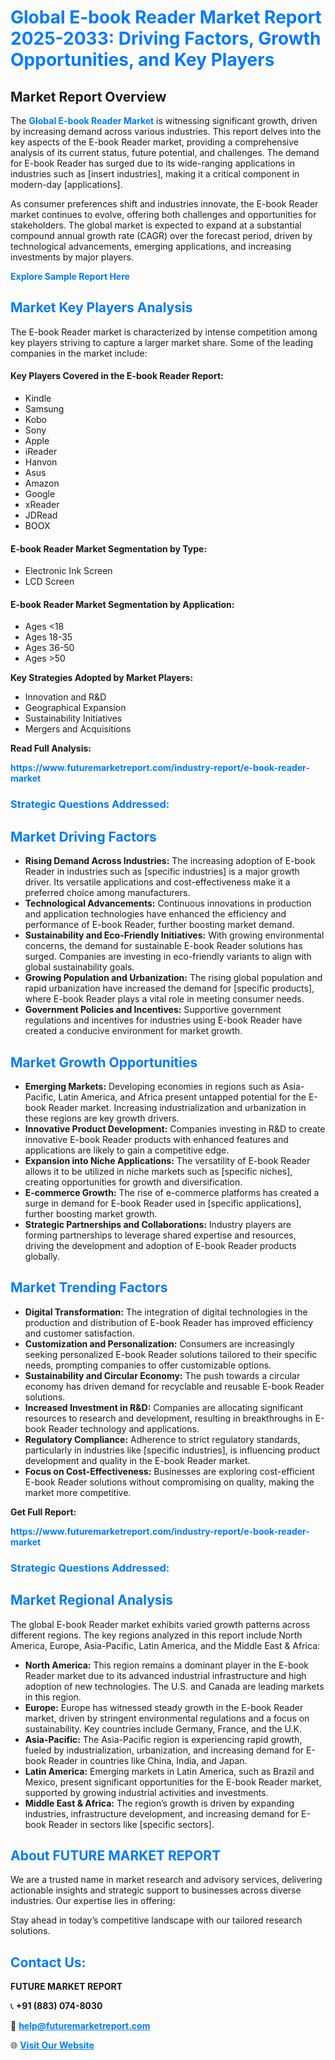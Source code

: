 <h1 style="color: #007BFF;">Global E-book Reader Market Report 2025-2033: Driving Factors, Growth Opportunities, and Key Players</h1>

<section id="overview">
<h2>Market Report Overview</h2>
<p>The <a href="https://www.futuremarketreport.com/industry-report/e-book-reader-market" style="color: #007BFF; text-decoration: none;"><strong>Global E-book Reader Market</strong></a> is witnessing significant growth, driven by increasing demand across various industries. This report delves into the key aspects of the E-book Reader market, providing a comprehensive analysis of its current status, future potential, and challenges. The demand for E-book Reader has surged due to its wide-ranging applications in industries such as [insert industries], making it a critical component in modern-day [applications].</p>
<p>As consumer preferences shift and industries innovate, the E-book Reader market continues to evolve, offering both challenges and opportunities for stakeholders. The global market is expected to expand at a substantial compound annual growth rate (CAGR) over the forecast period, driven by technological advancements, emerging applications, and increasing investments by major players.</p>
</section>

<section id="overview">
<p><a href="https://www.futuremarketreport.com/request-sample/reportId=34492" style="color: #007BFF; text-decoration: none;"><strong>Explore Sample Report Here</strong></a></p>
</section>

<section id="key-players">
<h2 style="color: #007BFF;">Market Key Players Analysis</h2>
<p>The E-book Reader market is characterized by intense competition among key players striving to capture a larger market share. Some of the leading companies in the market include:</p>
<h4>Key Players Covered in the E-book Reader Report:</h4>
<ul><li>Kindle</li><li>Samsung</li><li>Kobo</li><li>Sony</li><li>Apple</li><li>iReader</li><li>Hanvon</li><li>Asus</li><li>Amazon</li><li>Google</li><li>xReader</li><li>JDRead</li><li>BOOX</li></ul>
<h4>E-book Reader Market Segmentation by Type:</h4>
<ul><li>Electronic Ink Screen</li><li>LCD Screen</li></ul>

<h4>E-book Reader Market Segmentation by Application:</h4>
<ul><li>Ages &lt;18</li><li>Ages 18-35</li><li>Ages 36-50</li><li>Ages &gt;50</li></ul>
<p><strong>Key Strategies Adopted by Market Players:</strong></p>
<ul>
<li>Innovation and R&D</li>
<li>Geographical Expansion</li>
<li>Sustainability Initiatives</li>
<li>Mergers and Acquisitions</li>
</ul>
</section>

<section>
<p><strong>Read Full Analysis: </strong></p><a href="https://www.futuremarketreport.com/industry-report/e-book-reader-market" style="color: #007BFF; text-decoration: none;"><strong>https://www.futuremarketreport.com/industry-report/e-book-reader-market</strong></a>
<h3 style="color: #007BFF;">Strategic Questions Addressed:</h3>
</section>

<section id="driving-factors">
<h2 style="color: #007BFF;">Market Driving Factors</h2>
<ul>
<li><strong>Rising Demand Across Industries:</strong> The increasing adoption of E-book Reader in industries such as [specific industries] is a major growth driver. Its versatile applications and cost-effectiveness make it a preferred choice among manufacturers.</li>
<li><strong>Technological Advancements:</strong> Continuous innovations in production and application technologies have enhanced the efficiency and performance of E-book Reader, further boosting market demand.</li>
<li><strong>Sustainability and Eco-Friendly Initiatives:</strong> With growing environmental concerns, the demand for sustainable E-book Reader solutions has surged. Companies are investing in eco-friendly variants to align with global sustainability goals.</li>
<li><strong>Growing Population and Urbanization:</strong> The rising global population and rapid urbanization have increased the demand for [specific products], where E-book Reader plays a vital role in meeting consumer needs.</li>
<li><strong>Government Policies and Incentives:</strong> Supportive government regulations and incentives for industries using E-book Reader have created a conducive environment for market growth.</li>
</ul>
</section>

<section id="growth-opportunities">
<h2 style="color: #007BFF;">Market Growth Opportunities</h2>
<ul>
<li><strong>Emerging Markets:</strong> Developing economies in regions such as Asia-Pacific, Latin America, and Africa present untapped potential for the E-book Reader market. Increasing industrialization and urbanization in these regions are key growth drivers.</li>
<li><strong>Innovative Product Development:</strong> Companies investing in R&D to create innovative E-book Reader products with enhanced features and applications are likely to gain a competitive edge.</li>
<li><strong>Expansion into Niche Applications:</strong> The versatility of E-book Reader allows it to be utilized in niche markets such as [specific niches], creating opportunities for growth and diversification.</li>
<li><strong>E-commerce Growth:</strong> The rise of e-commerce platforms has created a surge in demand for E-book Reader used in [specific applications], further boosting market growth.</li>
<li><strong>Strategic Partnerships and Collaborations:</strong> Industry players are forming partnerships to leverage shared expertise and resources, driving the development and adoption of E-book Reader products globally.</li>
</ul>
</section>

<section id="trending-factors">
<h2 style="color: #007BFF;">Market Trending Factors</h2>
<ul>
<li><strong>Digital Transformation:</strong> The integration of digital technologies in the production and distribution of E-book Reader has improved efficiency and customer satisfaction.</li>
<li><strong>Customization and Personalization:</strong> Consumers are increasingly seeking personalized E-book Reader solutions tailored to their specific needs, prompting companies to offer customizable options.</li>
<li><strong>Sustainability and Circular Economy:</strong> The push towards a circular economy has driven demand for recyclable and reusable E-book Reader solutions.</li>
<li><strong>Increased Investment in R&D:</strong> Companies are allocating significant resources to research and development, resulting in breakthroughs in E-book Reader technology and applications.</li>
<li><strong>Regulatory Compliance:</strong> Adherence to strict regulatory standards, particularly in industries like [specific industries], is influencing product development and quality in the E-book Reader market.</li>
<li><strong>Focus on Cost-Effectiveness:</strong> Businesses are exploring cost-efficient E-book Reader solutions without compromising on quality, making the market more competitive.</li>
</ul>
</section>

<section>
<p><strong>Get Full Report: </strong></p><a href="https://www.futuremarketreport.com/industry-report/e-book-reader-market" style="color: #007BFF; text-decoration: none;"><strong>https://www.futuremarketreport.com/industry-report/e-book-reader-market</strong></a>
<h3 style="color: #007BFF;">Strategic Questions Addressed:</h3>
</section>


<section id="regional-analysis">
<h2 style="color: #007BFF;">Market Regional Analysis</h2>
<p>The global E-book Reader market exhibits varied growth patterns across different regions. The key regions analyzed in this report include North America, Europe, Asia-Pacific, Latin America, and the Middle East & Africa:</p>
<ul>
<li><strong>North America:</strong> This region remains a dominant player in the E-book Reader market due to its advanced industrial infrastructure and high adoption of new technologies. The U.S. and Canada are leading markets in this region.</li>
<li><strong>Europe:</strong> Europe has witnessed steady growth in the E-book Reader market, driven by stringent environmental regulations and a focus on sustainability. Key countries include Germany, France, and the U.K.</li>
<li><strong>Asia-Pacific:</strong> The Asia-Pacific region is experiencing rapid growth, fueled by industrialization, urbanization, and increasing demand for E-book Reader in countries like China, India, and Japan.</li>
<li><strong>Latin America:</strong> Emerging markets in Latin America, such as Brazil and Mexico, present significant opportunities for the E-book Reader market, supported by growing industrial activities and investments.</li>
<li><strong>Middle East & Africa:</strong> The region’s growth is driven by expanding industries, infrastructure development, and increasing demand for E-book Reader in sectors like [specific sectors].</li>
</ul>
</section>

<footer>
<h2 style="color: #007BFF;">About FUTURE MARKET REPORT</h2>
<p>We are a trusted name in market research and advisory services, delivering actionable insights and strategic support to businesses across diverse industries. Our expertise lies in offering:</p>

<p>Stay ahead in today’s competitive landscape with our tailored research solutions.</p>

<h2 style="color: #007BFF;">Contact Us:</h2>
<p><strong>FUTURE MARKET REPORT</strong></p>
<p>📞 <strong>+91 (883) 074-8030</strong></p>
<p>📧 <strong><a href="mailto:help@futuremarketreport.com" style="color: #007BFF;">help@futuremarketreport.com</a></strong></p>
<p>🌐 <strong><a href="https://www.futuremarketreport.com/" style="color: #007BFF;">Visit Our Website</a></strong></p>
</footer>